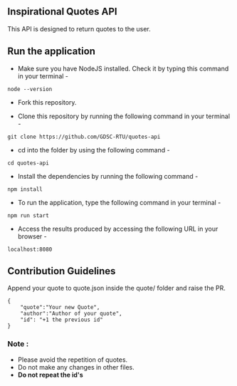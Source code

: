 ## Inspirational Quotes API

This API is designed to return quotes to the user. 

## Run the application

* Make sure you have NodeJS installed. Check it by typing this command in your terminal - 

```
node --version
```

* Fork this repository.

* Clone this repository by running the following command in your terminal - 

```
git clone https://github.com/GDSC-RTU/quotes-api
```

* cd into the folder by using the following command - 
```
cd quotes-api
```

* Install the dependencies by running the following command - 
```
npm install
```

* To run the application, type the following command in your terminal - 
```
npm run start
```

* Access the results produced by accessing the following URL in your browser - 
```
localhost:8080
```

## Contribution Guidelines

Append your quote to quote.json inside the quote/ folder and raise the PR.

```
{  
    "quote":"Your new Quote",
    "author":"Author of your quote",
    "id": "+1 the previous id"
}
```

### Note : 

 - Please avoid the repetition of quotes.
 - Do not make any changes in other files.
 - **Do not repeat the id's**
